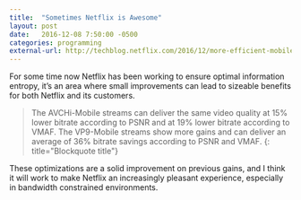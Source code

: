 ```yaml
---
title:  "Sometimes Netflix is Awesome"
layout: post
date:   2016-12-08 7:50:00 -0500
categories: programming
external-url: http://techblog.netflix.com/2016/12/more-efficient-mobile-encodes-for.html
---
```


For some time now Netflix has been working to ensure optimal information entropy, it’s an area where small improvements can lead to sizeable benefits for both Netflix and its customers. 

>The AVCHi-Mobile streams can deliver the same video quality at 15% lower bitrate according to PSNR and at 19% lower bitrate according to VMAF. The VP9-Mobile streams show more gains and can deliver an average of 36% bitrate savings according to PSNR and VMAF.
{: title="Blockquote title"}

These optimizations are a solid improvement on previous gains, and I think it will work to make Netflix an increasingly pleasant experience, especially in bandwidth constrained environments.
